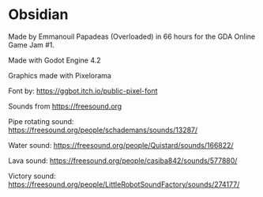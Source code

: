 # Obsidian

Made by Emmanouil Papadeas (Overloaded) in 66 hours for the GDA Online Game Jam #1.

Made with Godot Engine 4.2

Graphics made with Pixelorama


Font by: https://ggbot.itch.io/public-pixel-font

Sounds from https://freesound.org

Pipe rotating sound: https://freesound.org/people/schademans/sounds/13287/

Water sound: https://freesound.org/people/Quistard/sounds/166822/

Lava sound: https://freesound.org/people/casiba842/sounds/577880/

Victory sound: https://freesound.org/people/LittleRobotSoundFactory/sounds/274177/

